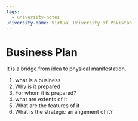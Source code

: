 ```yaml
---
tags:
  - university-notes
university-name: Virtual University of Pakistan
---
```


# Business Plan
It is a bridge from idea to physical manifestation.
1. what is a business
2. Why is it prepared
3. For whom it is prepared?
4. what are extents of it
5. What are the features of it
6. What is the strategic arrangement of it?